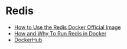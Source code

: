# Redis

- [How to Use the Redis Docker Official Image](https://www.docker.com/blog/how-to-use-the-redis-docker-official-image/)
- [How and Why To Run Redis in Docker](https://kinsta.com/blog/redis-docker/)
- [DockerHub](https://hub.docker.com/_/redis)


